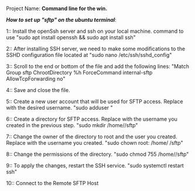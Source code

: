 Project Name: **Command line for the win.**

***How to set up "sftp" on the ubuntu terminal***:

1:: Install the openSsh server and ssh on your local machine. command to use "sudo apt install openssh && sudo apt install ssh"

2:: After installing SSH server, we need to make some modifications to the SSHD configuration file located at "sudo nano /etc/ssh/sshd_config"

3:: Scroll to the end or bottom of the file and add the following lines:
    "Match Group sftp
    ChrootDirectory %h
    ForceCommand internal-sftp
    AllowTcpForwarding no"

4:: Save and close the file.

5:: Create a new user account that will be used for SFTP access. Replace <username> with the desired username. "sudo adduser <username>"

6:: Create a directory for SFTP access. Replace <username> with the username you created in the previous step. "sudo mkdir /home/<username>/sftp"

7:: Change the owner of the directory to root and the user you created. Replace <username> with the username you created. "sudo chown root:<username> /home/    <username>/sftp"

8:: Change the permissions of the directory. "sudo chmod 755 /home/<username>/sftp"

9:: To apply the changes, restart the SSH service. "sudo systemctl restart ssh"

10:: Connect to the Remote SFTP Host




